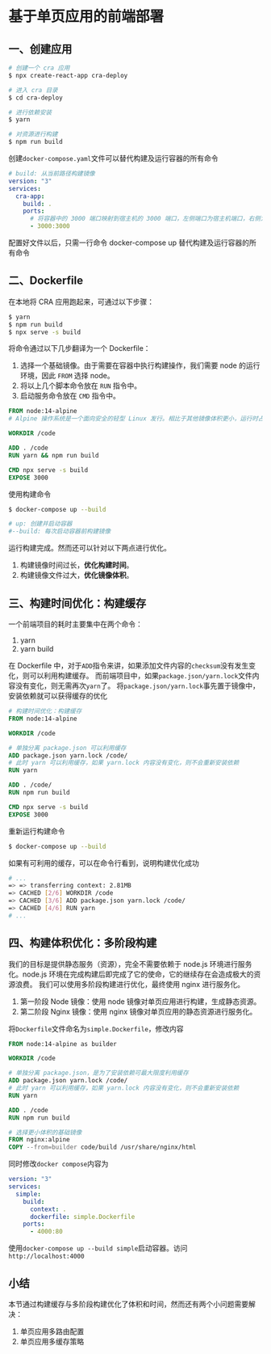 # 基于单页应用的前端部署
## 一、创建应用
```bash
# 创建一个 cra 应用
$ npx create-react-app cra-deploy

# 进入 cra 目录
$ cd cra-deploy

# 进行依赖安装
$ yarn

# 对资源进行构建
$ npm run build
```
创建`docker-compose.yaml`文件可以替代构建及运行容器的所有命令
```yaml
# build: 从当前路径构建镜像
version: "3"
services:
  cra-app:
    build: .
    ports:
      # 将容器中的 3000 端口映射到宿主机的 3000 端口，左侧端口为宿主机端口，右侧为容器端口
      - 3000:3000
```
配置好文件以后，只需一行命令 docker-compose up 替代构建及运行容器的所有命令
## 二、Dockerfile
在本地将 CRA 应用跑起来，可通过以下步骤：
```bash
$ yarn
$ npm run build
$ npx serve -s build
```
将命令通过以下几步翻译为一个 Dockerfile：

1. 选择一个基础镜像。由于需要在容器中执行构建操作，我们需要 node 的运行环境，因此 `FROM` 选择 node。
1. 将以上几个脚本命令放在 `RUN` 指令中。
1. 启动服务命令放在 `CMD` 指令中。
```dockerfile
FROM node:14-alpine
# Alpine 操作系统是一个面向安全的轻型 Linux 发行。相比于其他镜像体积更小，运行时占用的资源更小。

WORKDIR /code

ADD . /code
RUN yarn && npm run build

CMD npx serve -s build
EXPOSE 3000
```
使用构建命令
```bash
$ docker-compose up --build

# up: 创建并启动容器
#--build: 每次启动容器前构建镜像
```
运行构建完成。然而还可以针对以下两点进行优化。

1. 构建镜像时间过长，**优化构建时间**。
1. 构建镜像文件过大，**优化镜像体积**。
## 三、构建时间优化：构建缓存
一个前端项目的耗时主要集中在两个命令：

1. yarn
1. yarn build

在 Dockerfile 中，对于`ADD`指令来讲，如果添加文件内容的`checksum`没有发生变化，则可以利用构建缓存。
而前端项目中，如果`package.json/yarn.lock`文件内容没有变化，则无需再次`yarn`了。
将`package.json/yarn.lock`事先置于镜像中，安装依赖就可以获得缓存的优化
```dockerfile
# 构建时间优化：构建缓存
FROM node:14-alpine

WORKDIR /code

# 单独分离 package.json 可以利用缓存
ADD package.json yarn.lock /code/
# 此时 yarn 可以利用缓存，如果 yarn.lock 内容没有变化，则不会重新安装依赖
RUN yarn

ADD . /code/
RUN npm run build

CMD npx serve -s build
EXPOSE 3000
```
重新运行构建命令
```bash
$ docker-compose up --build
```
如果有可利用的缓存，可以在命令行看到，说明构建优化成功
```bash
# ...
=> => transferring context: 2.81MB                                                                                                                            1.5s
=> CACHED [2/6] WORKDIR /code                                                                                                                                 0.0s
=> CACHED [3/6] ADD package.json yarn.lock /code/                                                                                                             0.0s
=> CACHED [4/6] RUN yarn
# ...
```
## 四、构建体积优化：多阶段构建
我们的目标是提供静态服务（资源），完全不需要依赖于 node.js 环境进行服务化。node.js 环境在完成构建后即完成了它的使命，它的继续存在会造成极大的资源浪费。
我们可以使用多阶段构建进行优化，最终使用 nginx 进行服务化。

1. 第一阶段 Node 镜像：使用 node 镜像对单页应用进行构建，生成静态资源。
1. 第二阶段 Nginx 镜像：使用 nginx 镜像对单页应用的静态资源进行服务化。

将`Dockerfile`文件命名为`simple.Dockerfile`，修改内容
```dockerfile
FROM node:14-alpine as builder

WORKDIR /code

# 单独分离 package.json，是为了安装依赖可最大限度利用缓存
ADD package.json yarn.lock /code/
# 此时 yarn 可以利用缓存，如果 yarn.lock 内容没有变化，则不会重新安装依赖
RUN yarn

ADD . /code
RUN npm run build

# 选择更小体积的基础镜像
FROM nginx:alpine
COPY --from=builder code/build /usr/share/nginx/html
```
同时修改`docker compose`内容为
```yaml
version: "3"
services:
  simple:
    build:
      context: .
      dockerfile: simple.Dockerfile
    ports:
      - 4000:80
```
使用`docker-compose up --build simple`启动容器。访问`http://localhost:4000`
## 小结
本节通过构建缓存与多阶段构建优化了体积和时间，然而还有两个小问题需要解决：

1. 单页应用多路由配置
1. 单页应用多缓存策略
